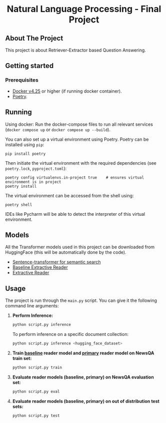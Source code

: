 <br />
<p align="center">
  <h1 align="center">Natural Language Processing - Final Project</h1>
    
  <p align="center">
  </p>
</p>

## About The Project
This project is about Retriever-Extractor based Question Answering.

## Getting started

### Prerequisites
- [Docker v4.25](https://www.docker.com/get-started) or higher (if running docker container).
- [Poetry](https://python-poetry.org/).
## Running
Using docker: Run the docker-compose files to run all relevant services (`docker compose up` or `docker compose up --build`).

You can also set up a virtual environment using Poetry. Poetry can  be installed using `pip`:
```
pip install poetry
```
Then initiate the virtual environment with the required dependencies (see `poetry.lock`, `pyproject.toml`):
```
poetry config virtualenvs.in-project true    # ensures virtual environment is in project
poetry install
```
The virtual environment can be accessed from the shell using:
```
poetry shell
```
IDEs like Pycharm will be able to detect the interpreter of this virtual environment.

## Models

All the Transformer models used in this project can be downloaded from HuggingFace (this will be automatically done by the code).
* [Sentence-transformer for semantic search](https://huggingface.co/sentence-transformers/multi-qa-mpnet-base-dot-v1)
* [Baseline Extractive Reader](https://huggingface.co/Matthijs0/DistilBERT)
* [Extractive Reader](https://huggingface.co/Matthijs0/Distilled-RoBERTa)

## Usage

The project is run through the `main.py` script. You can give it the following command line arguments:
1. **Perform Inference:**
   ```bash
   python script.py inference
   ```
   To perform inference on a specific document collection:
   ```bash
   python script.py inference <hugging_face_dataset>
   ```

2. **Train [baseline](https://huggingface.co/distilbert/distilbert-base-uncased) reader model and [primary](https://huggingface.co/deepset/roberta-base-squad2-distilled) reader model on NewsQA train set:**
   ```bash
   python script.py train
   ```

3. **Evaluate reader models (baseline, primary) on NewsQA evaluation set:**
   ```bash
   python script.py eval
   ```

4. **Evaluate reader models (baseline, primary) on out of distribution test sets:**
   ```bash
   python script.py test
   ```



